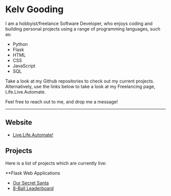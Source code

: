 # Kelv Gooding

I am a hobbyist/freelance Software Developer, who enjoys coding and building personal projects using a range of programming languages, such as:

* Python
* Flask
* HTML
* CSS
* JavaScript
* SQL

Take a look at my Github repositories to check out my current projects. Alternatively, use the links below to take a look at my Freelancing page, Life.Live.Automate.

Feel free to reach out to me, and drop me a message!

---

## **Website**

* [Live.Life.Automate!](https://livelifeautomate.co.uk/)

## **Projects**

Here is a list of projects which are currently live:

**Flask Web Applications

* [Our Secret Santa](https://oursecretsanta.co.uk/)
* [8-Ball Leaderboard](https://eightball-leaderboard.onrender.com/)

<!---
KGoodz93/KGoodz93 is a ✨ special ✨ repository because its `README.md` (this file) appears on your GitHub profile.
You can click the Preview link to take a look at your changes.
--->
